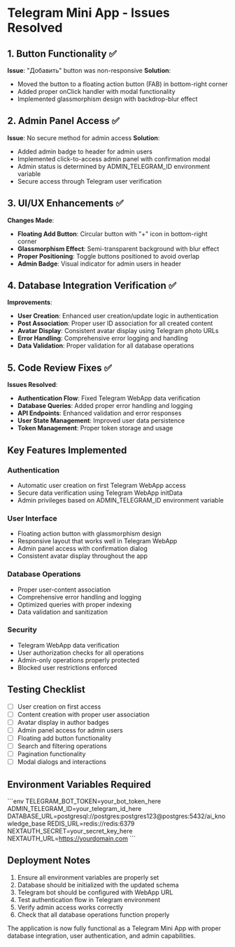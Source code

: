 # Telegram Mini App - Issues Resolved

## 1. Button Functionality ✅

**Issue**: "Добавить" button was non-responsive
**Solution**: 
- Moved the button to a floating action button (FAB) in bottom-right corner
- Added proper onClick handler with modal functionality
- Implemented glassmorphism design with backdrop-blur effect

## 2. Admin Panel Access ✅

**Issue**: No secure method for admin access
**Solution**:
- Added admin badge to header for admin users
- Implemented click-to-access admin panel with confirmation modal
- Admin status is determined by ADMIN_TELEGRAM_ID environment variable
- Secure access through Telegram user verification

## 3. UI/UX Enhancements ✅

**Changes Made**:
- **Floating Add Button**: Circular button with "+" icon in bottom-right corner
- **Glassmorphism Effect**: Semi-transparent background with blur effect
- **Proper Positioning**: Toggle buttons positioned to avoid overlap
- **Admin Badge**: Visual indicator for admin users in header

## 4. Database Integration Verification ✅

**Improvements**:
- **User Creation**: Enhanced user creation/update logic in authentication
- **Post Association**: Proper user ID association for all created content
- **Avatar Display**: Consistent avatar display using Telegram photo URLs
- **Error Handling**: Comprehensive error logging and handling
- **Data Validation**: Proper validation for all database operations

## 5. Code Review Fixes ✅

**Issues Resolved**:
- **Authentication Flow**: Fixed Telegram WebApp data verification
- **Database Queries**: Added proper error handling and logging
- **API Endpoints**: Enhanced validation and error responses
- **User State Management**: Improved user data persistence
- **Token Management**: Proper token storage and usage

## Key Features Implemented

### Authentication
- Automatic user creation on first Telegram WebApp access
- Secure data verification using Telegram WebApp initData
- Admin privileges based on ADMIN_TELEGRAM_ID environment variable

### User Interface
- Floating action button with glassmorphism design
- Responsive layout that works well in Telegram WebApp
- Admin panel access with confirmation dialog
- Consistent avatar display throughout the app

### Database Operations
- Proper user-content association
- Comprehensive error handling and logging
- Optimized queries with proper indexing
- Data validation and sanitization

### Security
- Telegram WebApp data verification
- User authorization checks for all operations
- Admin-only operations properly protected
- Blocked user restrictions enforced

## Testing Checklist

- [ ] User creation on first access
- [ ] Content creation with proper user association
- [ ] Avatar display in author badges
- [ ] Admin panel access for admin users
- [ ] Floating add button functionality
- [ ] Search and filtering operations
- [ ] Pagination functionality
- [ ] Modal dialogs and interactions

## Environment Variables Required

\`\`\`env
TELEGRAM_BOT_TOKEN=your_bot_token_here
ADMIN_TELEGRAM_ID=your_telegram_id_here
DATABASE_URL=postgresql://postgres:postgres123@postgres:5432/ai_knowledge_base
REDIS_URL=redis://redis:6379
NEXTAUTH_SECRET=your_secret_key_here
NEXTAUTH_URL=https://yourdomain.com
\`\`\`

## Deployment Notes

1. Ensure all environment variables are properly set
2. Database should be initialized with the updated schema
3. Telegram bot should be configured with WebApp URL
4. Test authentication flow in Telegram environment
5. Verify admin access works correctly
6. Check that all database operations function properly

The application is now fully functional as a Telegram Mini App with proper database integration, user authentication, and admin capabilities.
